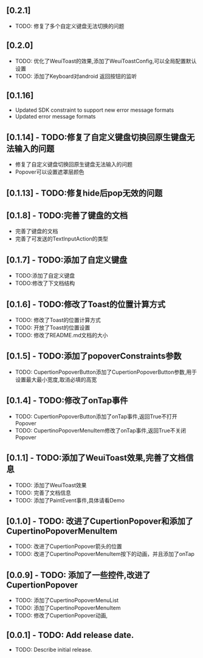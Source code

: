 ## [0.2.1]
* TODO: 修复了多个自定义键盘无法切换的问题

## [0.2.0]
* TODO: 优化了WeuiToast的效果,添加了WeuiToastConfig,可以全局配置默认设置
* TODO: 添加了Keyboard对android 返回按钮的监听

## [0.1.16]
* Updated SDK constraint to support new error message formats
* Updated error message formats

## [0.1.14] - TODO:修复了自定义键盘切换回原生键盘无法输入的问题
* 修复了自定义键盘切换回原生键盘无法输入的问题
* Popover可以设置遮罩层颜色

## [0.1.13] - TODO:修复hide后pop无效的问题

## [0.1.8] - TODO:完善了键盘的文档
* 完善了键盘的文档
* 完善了可发送的TextInputAction的类型

## [0.1.7] - TODO:添加了自定义键盘
* TODO:添加了自定义键盘
* TODO:修改了下文档结构

## [0.1.6] - TODO:修改了Toast的位置计算方式
* TODO: 修改了Toast的位置计算方式
* TODO: 开放了Toast的位置设置
* TODO: 修改了README.md文档的大小

## [0.1.5] - TODO:添加了popoverConstraints参数
* TODO: CupertionPopoverButton添加了CupertionPopoverButton参数,用于设置最大最小宽度,取消必填的高宽

## [0.1.4] - TODO:修改了onTap事件
* TODO: CupertionPopoverButton添加了onTap事件,返回True不打开Popover
* TODO: CupertinoPopoverMenuItem修改了onTap事件,返回True不关闭Popover

## [0.1.1] - TODO:添加了WeuiToast效果,完善了文档信息
* TODO: 添加了WeuiToast效果
* TODO: 完善了文档信息
* TODO: 添加了PaintEvent事件,具体请看Demo

## [0.1.0] - TODO: 改进了CupertionPopover和添加了CupertinoPopoverMenuItem

* TODO: 改进了CupertionPopover箭头的位置
* TODO: 改进了CupertinoPopoverMenuItem按下的动画，并且添加了onTap

## [0.0.9] - TODO: 添加了一些控件,改进了CupertionPopover

* TODO: 添加了CupertinoPopoverMenuList
* TODO: 添加了CupertinoPopoverMenuItem
* TODO: 修改了CupertionPopover动画,

## [0.0.1] - TODO: Add release date.

* TODO: Describe initial release.

